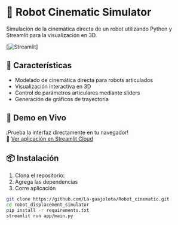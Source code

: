 # 🤖 Robot Cinematic Simulator

Simulación de la cinemática directa de un robot utilizando Python y Streamlit para la visualización en 3D.

[![Streamlit](https://robotcinematic-mvlsbih3qebupnnltbq8jg.streamlit.app/)]

## 🌟 Características
- Modelado de cinemática directa para robots articulados
- Visualización interactiva en 3D
- Control de parámetros articulares mediante sliders
- Generación de gráficos de trayectoria

## 🚀 Demo en Vivo
¡Prueba la interfaz directamente en tu navegador!  
🔗 [Ver aplicación en Streamlit Cloud](https://robotcinematic-mvlsbih3qebupnnltbq8jg.streamlit.app/)

## 📦 Instalación
1. Clona el repositorio:
2. Agrega las dependencias
3. Corre aplicación
```bash
git clone https://github.com/La-guajolota/Robot_cinematic.git
cd robot_displacement_simulator
pip install -r requirements.txt
streamlit run app/main.py
```
